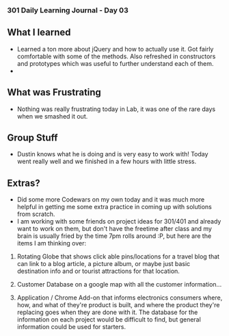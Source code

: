 ### 301 Daily Learning Journal - Day 03

## What I learned
- Learned a ton more about jQuery and how to actually use it. Got fairly comfortable with some of the methods. Also refreshed in constructors and prototypes which was useful to further understand each of them.
-
## What was Frustrating
- Nothing was really frustrating today in Lab, it was one of the rare days when we smashed it out.

## Group Stuff
- Dustin knows what he is doing and is very easy to work with! Today went really well and we finished in a few hours with little stress.

## Extras?
- Did some more Codewars on my own today and it was much more helpful in getting me some extra practice in coming up with solutions from scratch.
- I am working with some friends on project ideas for 301/401 and already want to work on them, but don't have the freetime after class and my brain is usually fried by the time 7pm rolls around :P, but here are the items I am thinking over:

1. Rotating Globe that shows click able pins/locations for a travel blog that can link to a blog article, a picture album, or maybe just basic destination info and or tourist attractions for that location.

2. Customer Database on a google map with all the customer information...

3. Application / Chrome Add-on that informs electronics consumers where, how, and what of they're product is built, and where the product they're replacing goes when they are done with it. The database for the information on each project would be difficult to find, but general information could be used for starters.
